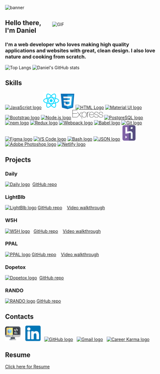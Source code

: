 ![banner](https://user-images.githubusercontent.com/72715781/109117441-dd31e880-76f6-11eb-9022-d462d1d5bf95.png)

<a href="https://dribbble.com/" target="_blank" rel="noreferrer"><img align="right" src="https://i.pinimg.com/originals/5c/8f/08/5c8f08b5fe55e12baae6fc54e46c343a.gif" width="350" style= "margin-top:24px;" alt="GIF"></a>

## Hello there, I'm Daniel 

### I'm a web developer who loves making high quality applications and websites with great, clean design. I also love nature and cooking from scratch.

![Top Langs](https://github-readme-stats.vercel.app/api/top-langs/?username=daniel-sungwon-lee&layout=compact) ![Daniel's GitHub stats](https://github-readme-stats.vercel.app/api?username=daniel-sungwon-lee&hide=stars,contribs&show_icons=true&theme=graywhite)

## Skills
<a href="https://developer.mozilla.org/en-US/docs/Web/JavaScript" target="_blank"><img src="https://upload.wikimedia.org/wikipedia/commons/9/99/Unofficial_JavaScript_logo_2.svg" width="50" alt="JavaScript logo"></a>
<a href="https://reactjs.org/" target="_blank"><img src="/some-icons/react-icon.svg" width="55" alt="React logo"></a>
<a href="https://developer.mozilla.org/en-US/docs/Web/CSS" target="_blank"><img src="/some-icons/css3.svg" width="44" alt="CSS logo"></a>
<a href="https://developer.mozilla.org/en-US/docs/Web/HTML" target="_blank"><img src="https://upload.wikimedia.org/wikipedia/commons/3/38/HTML5_Badge.svg" width="50" alt="HTML Logo"></a>
<a href="https://material-ui.com/" target="_blank"><img src="https://material-ui.com/static/logo_raw.svg" width="61" alt="Material UI logo"></a>
<a href="https://getbootstrap.com/" target="_blank"><img src="https://upload.wikimedia.org/wikipedia/commons/b/b2/Bootstrap_logo.svg" width="50" alt="Bootstrap logo"></a>
<a href="https://nodejs.org/en/" target="_blank"><img src="https://upload.wikimedia.org/wikipedia/commons/d/d9/Node.js_logo.svg" width="70" alt="Node.js logo"></a>
<a href="https://expressjs.com/" target="_blank"><img src="/some-icons/express.svg" width="100" alt="Express logo"></a>
<a href="https://www.postgresql.org/" target="_blank"><img src="https://upload.wikimedia.org/wikipedia/commons/2/29/Postgresql_elephant.svg" width="50" alt="PostgreSQL logo"></a>
<a href="https://docs.npmjs.com/" target="_blank"><img src="https://upload.wikimedia.org/wikipedia/commons/d/db/Npm-logo.svg" width="80" alt="npm logo"></a>
<a href="https://redux.js.org/" target="_blank"><img src="https://d33wubrfki0l68.cloudfront.net/0834d0215db51e91525a25acf97433051f280f2f/c30f5/img/redux.svg" width="60" alt="Redux logo"></a>
<a href="https://webpack.js.org/" target="_blank"><img src="https://webpack.js.org/icon-square-small.85ba630cf0c5f29ae3e3.svg" width="60" alt="Webpack logo"></a>
<a href="https://babeljs.io/" target="_blank"><img src="https://upload.wikimedia.org/wikipedia/commons/0/02/Babel_Logo.svg" width="100" alt="Babel logo"></a>
<a href="https://git-scm.com/" target="_blank"><img src="https://upload.wikimedia.org/wikipedia/commons/3/3f/Git_icon.svg" width="50" alt="Git logo"></a>
<a href="https://www.figma.com/" target="_blank"><img src="https://upload.wikimedia.org/wikipedia/commons/3/33/Figma-logo.svg" width="35" alt="Figma logo"></a>
<a href="https://code.visualstudio.com/" target="_blank"><img src="https://upload.wikimedia.org/wikipedia/commons/9/9a/Visual_Studio_Code_1.35_icon.svg" width="50" alt="VS Code logo"></a>
<a href="https://www.gnu.org/software/bash/" target="_blank"><img src="https://upload.wikimedia.org/wikipedia/commons/4/4b/Bash_Logo_Colored.svg" width="50" alt="Bash logo"></a>
<a href="https://www.json.org/json-en.html" target="_blank"><img src="https://upload.wikimedia.org/wikipedia/commons/c/c9/JSON_vector_logo.svg" width="50" alt="JSON logo"></a>
<a href="https://www.heroku.com/" target="_blank"><img src="/some-icons/heroku.svg" width="50" alt="Heroku logo"></a>
<a href="https://www.photoshop.com/en" target="_blank"><img src="https://upload.wikimedia.org/wikipedia/commons/a/af/Adobe_Photoshop_CC_icon.svg" width="50" alt="Adobe Photoshop logo"></a> 
<a href="https://www.netlify.com/" target="_blank"><img src="https://www.netlify.com/img/press/logos/logomark.svg" width="50" alt="Netlify logo"></a>

## Projects
  ### Daily
<a href="https://dailyyy.herokuapp.com/" target="_blank"><img src="https://user-images.githubusercontent.com/72715781/116969827-c914e500-ac6b-11eb-987b-dd49c510e7db.png" width="100" alt="Daily logo"></a> &nbsp;[GitHub repo](https://github.com/daniel-sungwon-lee/daily)
  ### LightBlb
<a href="https://lightblbb.herokuapp.com/" target="_blank"><img src="https://user-images.githubusercontent.com/72715781/111272029-49fe1b80-85ef-11eb-8977-a5b654963b63.png" width="100" alt="LightBlb logo"></a> [GitHub repo](https://github.com/daniel-sungwon-lee/LightBlb)&nbsp;&nbsp;&nbsp; [Video walkthrough](https://youtu.be/Gv7qISqOR9Q)
  ### W5H
<a href="https://w5h.herokuapp.com/" target="_blank"><img src="https://user-images.githubusercontent.com/72715781/109741772-9757a300-7b82-11eb-9aa3-830da62281fd.png" width="100" alt="W5H logo"></a>&nbsp;&nbsp; [GitHub repo](https://github.com/daniel-sungwon-lee/w5h)&nbsp;&nbsp;&nbsp; [Video walkthrough](https://youtu.be/dqO3EpFPPvc)
  ### PPAL
<a href="https://ppalll.herokuapp.com/" target="_blank"><img src="https://user-images.githubusercontent.com/72715781/108291189-ab44e300-7146-11eb-8baa-d61e9d01b015.png" width="100" alt="PPAL logo"></a> [GitHub repo](https://github.com/daniel-sungwon-lee/PPAL)&nbsp;&nbsp;&nbsp; [Video walkthrough](https://youtu.be/nHrbjpGZWAQ)
  ### Dopetox
<a href="https://dopetox.herokuapp.com/" target="_blank"><img src="https://user-images.githubusercontent.com/72715781/113223304-b7d85300-923d-11eb-9fce-42db501edf63.png" width="100" alt="Dopetox logo"></a> &nbsp;[GitHub repo](https://github.com/daniel-sungwon-lee/Dopetox)
  ### RANDO
<a href="https://daniel-sungwon-lee.github.io/ajax-project/" target="_blank"><img src="https://user-images.githubusercontent.com/72715781/108329985-32fc1300-7182-11eb-8063-2d7ce3246414.png" width="100" alt="RANDO logo"></a> [GitHub repo](https://github.com/daniel-sungwon-lee/ajax-project)

## Contacts
<a href="https://danielsungwonlee.netlify.app/" target="_blank"><img src="some-icons/coding.svg" width="50" alt="Portfolio logo"></a>&nbsp;&nbsp;&nbsp;
<a href="https://www.linkedin.com/in/daniel-sungwon-lee/" target="_blank"><img src="/some-icons/linkedin.svg" width="50" alt="LinkedIn logo"></a>&nbsp;&nbsp;
<a href="https://github.com/daniel-sungwon-lee" target="_blank"><img src="https://github.githubassets.com/pinned-octocat.svg" width="50" alt="GitHub logo"></a>&nbsp;&nbsp;
<a href="mailto:danlee333@gmail.com"><img src="https://upload.wikimedia.org/wikipedia/commons/7/7e/Gmail_icon_%282020%29.svg" width="60" alt="Gmail logo"></a>&nbsp;&nbsp;
<a href="https://careerkarma.com/profile/cklfoslqxil7e0891ev469cc7/" target="_blank"><img src="https://res.cloudinary.com/practicaldev/image/fetch/s--O4Kb16Gw--/c_fill,f_auto,fl_progressive,h_320,q_auto,w_320/https://dev-to-uploads.s3.amazonaws.com/uploads/organization/profile_image/1763/371a1598-527f-4ff8-b032-c1db73c8ab76.png" width="45" alt="Career Karma logo"></a>

## Resume
[Click here for Resume](https://drive.google.com/file/d/1eUHycBYYh7i3KrEvd1beubIMckDCor24/view?usp=sharing)
